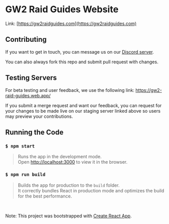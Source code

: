 # GW2 Raid Guides Website

Link: [https://gw2raidguides.com](https://gw2raidguides.com)

## Contributing

If you want to get in touch, you can message us on our [Discord server](https://discord.gg/mpyMenSCc4).

You can also always fork this repo and submit  pull request with changes.

## Testing Servers

For beta testing and user feedback, we use the following link: https://gw2-raid-guides.web.app/

If you submit a merge request and want our feedback, you can request for your changes to be made live on our staging server linked above so users may preview your contributions.

## Running the Code

### `$ npm start`
> Runs the app in the development mode.<br />
> Open [http://localhost:3000](http://localhost:3000) to view it in the browser.

### `$ npm run build`
> Builds the app for production to the `build` folder.<br />
> It correctly bundles React in production mode and optimizes the build for the best performance.

<br />

Note: This project was bootstrapped with [Create React App](https://github.com/facebook/create-react-app).
